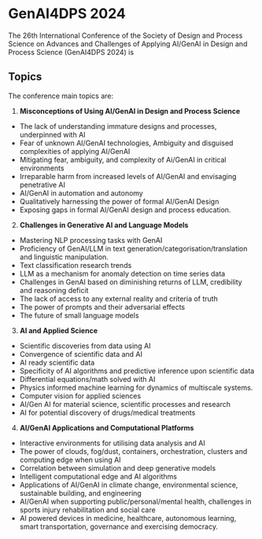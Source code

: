 # GenAI4DPS 2024

The 26th International Conference of the Society of Design and Process Science on Advances and Challenges of Applying AI/GenAI in Design and Process Science (GenAI4DPS 2024) is 

## Topics

The conference main topics are:

1. **Misconceptions of Using AI/GenAI in Design and Process Science**
- The lack of understanding immature designs and processes, underpinned with AI
- Fear of unknown AI/GenAI technologies, Ambiguity and disguised complexities of applying AI/GenAI
- Mitigating fear, ambiguity, and complexity of Ai/GenAI in critical environments
- Irreparable harm from increased levels of AI/GenAI and envisaging penetrative AI
- AI/GenAI in automation and autonomy
- Qualitatively harnessing the power of formal AI/GenAI Design
- Exposing gaps in formal AI/GenAI design and process education.

2. **Challenges in Generative AI and Language Models**
- Mastering NLP processing tasks with GenAI
- Proficiency of GenAI/LLM in text generation/categorisation/translation and linguistic manipulation.
- Text classification research trends
- LLM as a mechanism for anomaly detection on time series data
- Challenges in GenAI based on diminishing returns of LLM, credibility and reasoning deficit
- The lack of access to any external reality and criteria of truth
- The power of prompts and their adversarial effects
- The future of small language models

3. **AI and Applied Science**
- Scientific discoveries from data using AI
- Convergence of scientific data and AI
- AI ready scientific data
- Specificity of AI algorithms and predictive inference upon scientific data
- Differential equations/math solved with AI
- Physics informed machine learning for dynamics of multiscale systems.
- Computer vision for applied sciences
- AI/Gen AI for material science, scientific processes and research
- AI for potential discovery of drugs/medical treatments

4. **AI/GenAI Applications and Computational Platforms**
- Interactive environments for utilising data analysis and AI
- The power of clouds, fog/dust, containers, orchestration, clusters and computing edge when using AI
- Correlation between simulation and deep generative models
- Intelligent computational edge and AI algorithms
- Applications of AI/GenAI in climate change, environmental science, sustainable building, and engineering
- AI/GenAI when supporting public/personal/mental health, challenges in sports injury rehabilitation and social care
- AI powered devices in medicine, healthcare, autonomous learning, smart transportation, governance and exercising democracy.




